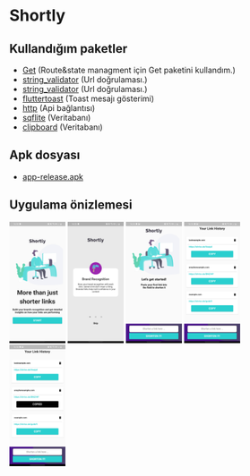# Shortly


## Kullandığım paketler


* [Get](https://pub.dev/packages/get) (Route&state managment için Get paketini kullandım.)
* [string_validator](https://pub.dev/packages/get) (Url doğrulaması.)
* [string_validator](https://pub.dev/packages/string_validator) (Url doğrulaması.)
* [fluttertoast](https://pub.dev/packages/fluttertoast) (Toast mesajı gösterimi)
* [http](https://pub.dev/packages/http) (Api bağlantısı)
* [sqflite](https://pub.dev/packages/sqflite) (Veritabanı)
* [clipboard](https://pub.dev/packages/clipboard) (Veritabanı)

## Apk dosyası


* [app-release.apk](https://github.com/fluttertests/grisoft_code_challange/blob/main/demo/app-release.apk) 

## Uygulama önizlemesi

<p float="left">
  <img src="demo/1.png" width="100" />
  <img src="demo/2.png" width="100" />
  <img src="demo/3.png" width="100" />
  <img src="demo/4.png" width="100" />
  <img src="demo/5.png" width="100" />
</p>
